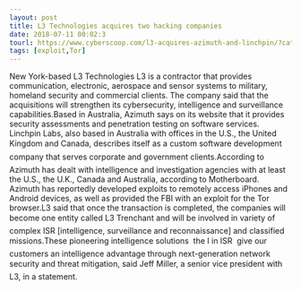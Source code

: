 ```yaml
---
layout: post
title: L3 Technologies acquires two hacking companies
date: 2018-07-11 00:02:3
tourl: https://www.cyberscoop.com/l3-acquires-azimuth-and-linchpin/?category_news=technology
tags: [exploit,Tor]
---
```

New York-based L3 Technologies L3 is a contractor that provides communication, electronic, aerospace and sensor systems to military, homeland security and commercial clients. The company said that the acquisitions will strengthen its cybersecurity, intelligence and surveillance capabilities.Based in Australia, Azimuth says on its website that it provides security assessments and penetration testing on software services. Linchpin Labs, also based in Australia with offices in the U.S., the United Kingdom and Canada, describes itself as a custom software development company that serves corporate and government clients.According to Azimuth has dealt with intelligence and investigation agencies with at least the U.S., the U.K., Canada and Australia, according to Motherboard. Azimuth has reportedly developed exploits to remotely access iPhones and Android devices, as well as provided the FBI with an exploit for the Tor browser.L3 said that once the transaction is completed, the companies will become one entity called L3 Trenchant and will be involved in variety of complex ISR [intelligence, surveillance and reconnaissance] and classified missions.These pioneering intelligence solutions  the I in ISR  give our customers an intelligence advantage through next-generation network security and threat mitigation, said Jeff Miller, a senior vice president with L3, in a statement.
